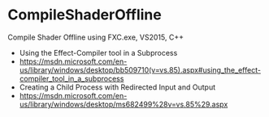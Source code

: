 # CompileShaderOffline
Compile Shader Offline using FXC.exe, VS2015, C++

- Using the Effect-Compiler tool in a Subprocess
- https://msdn.microsoft.com/en-us/library/windows/desktop/bb509710(v=vs.85).aspx#using_the_effect-compiler_tool_in_a_subprocess
- Creating a Child Process with Redirected Input and Output
- https://msdn.microsoft.com/en-us/library/windows/desktop/ms682499%28v=vs.85%29.aspx

